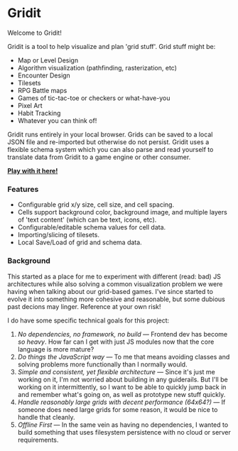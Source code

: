 # Gridit
Welcome to Gridit! 

Gridit is a tool to help visualize and plan 'grid stuff'. Grid stuff might be:
- Map or Level Design
- Algorithm visualization (pathfinding, rasterization, etc)
- Encounter Design
- Tilesets
- RPG Battle maps
- Games of tic-tac-toe or checkers or what-have-you
- Pixel Art
- Habit Tracking
- Whatever you can think of!

Gridit runs entirely in your local browser. Grids can be saved to a local JSON file and re-imported but otherwise do not persist. Gridit uses a flexible schema system which you can also parse and read yourself to translate data from Gridit to a game engine or other consumer.

 **[Play with it here!](https://prakkus.github.io/gridit/)**


### Features
- Configurable grid x/y size, cell size, and cell spacing.
- Cells support background color, background image, and multiple layers of 'text content' (which can be text, icons, etc).
- Configurable/editable schema values for cell data.
- Importing/slicing of tilesets.
- Local Save/Load of grid and schema data.




### Background

This started as a place for me to experiment with different (read: bad) JS architectures while also solving a common visualization problem we were having when talking about our grid-based games. I've since started to evolve it into something more cohesive and reasonable, but some dubious past decions may linger. Reference at your own risk!

I do have some specific technical goals for this project:
1) *No dependencies, no framework, no build* — Frontend dev has become _so heavy_. How far can I get with just JS modules now that the core language is more mature?
2) *Do things the JavaScript way* — To me that means avoiding classes and solving problems more functionally than I normally would. 
3) *Simple and consistent, yet flexible architecture* — Since it's just me working on it, I'm not worried about building in any guiderails. But I'll be working on it intermittently, so I want to be able to quickly jump back in and remember what's going on, as well as prototype new stuff quickly.
4) *Handle reasonably large grids with decent performance (64x64?)* — If someone does need large grids for some reason, it would be nice to handle that cleanly.
5) *Offline First* — In the same vein as having no dependencies, I wanted to build something that uses filesystem persistence with no cloud or server requirements. 
